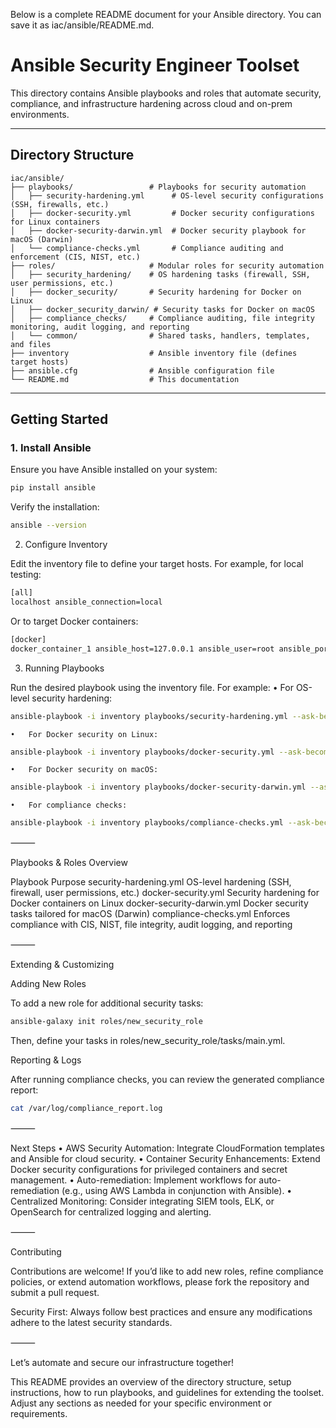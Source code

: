 Below is a complete README document for your Ansible directory. You can save it as iac/ansible/README.md.

# Ansible Security Engineer Toolset

This directory contains Ansible playbooks and roles that automate security, compliance, and infrastructure hardening across cloud and on-prem environments.

---

## Directory Structure
```
iac/ansible/
├── playbooks/                 # Playbooks for security automation
│   ├── security-hardening.yml      # OS-level security configurations (SSH, firewalls, etc.)
│   ├── docker-security.yml         # Docker security configurations for Linux containers
│   ├── docker-security-darwin.yml  # Docker security playbook for macOS (Darwin)
│   └── compliance-checks.yml       # Compliance auditing and enforcement (CIS, NIST, etc.)
├── roles/                     # Modular roles for security automation
│   ├── security_hardening/    # OS hardening tasks (firewall, SSH, user permissions, etc.)
│   ├── docker_security/       # Security hardening for Docker on Linux
│   ├── docker_security_darwin/ # Security tasks for Docker on macOS
│   ├── compliance_checks/     # Compliance auditing, file integrity monitoring, audit logging, and reporting
│   └── common/                # Shared tasks, handlers, templates, and files
├── inventory                  # Ansible inventory file (defines target hosts)
├── ansible.cfg                # Ansible configuration file
└── README.md                  # This documentation
```
---

## Getting Started

### 1. Install Ansible
Ensure you have Ansible installed on your system:
```bash
pip install ansible
```

Verify the installation:

```bash
ansible --version
```

2. Configure Inventory

Edit the inventory file to define your target hosts. For example, for local testing:

```bash
[all]
localhost ansible_connection=local
```

Or to target Docker containers:

```bash
[docker]
docker_container_1 ansible_host=127.0.0.1 ansible_user=root ansible_port=2222 ansible_python_interpreter=/usr/bin/python3
```

3. Running Playbooks

Run the desired playbook using the inventory file. For example:
	•	For OS-level security hardening:
```bash
ansible-playbook -i inventory playbooks/security-hardening.yml --ask-become-pass
```

	•	For Docker security on Linux:

```bash
ansible-playbook -i inventory playbooks/docker-security.yml --ask-become-pass
```

	•	For Docker security on macOS:

```bash
ansible-playbook -i inventory playbooks/docker-security-darwin.yml --ask-become-pass
```

	•	For compliance checks:

```bash
ansible-playbook -i inventory playbooks/compliance-checks.yml --ask-become-pass
```


⸻

Playbooks & Roles Overview

Playbook	Purpose
security-hardening.yml	OS-level hardening (SSH, firewall, user permissions, etc.)
docker-security.yml	Security hardening for Docker containers on Linux
docker-security-darwin.yml	Docker security tasks tailored for macOS (Darwin)
compliance-checks.yml	Enforces compliance with CIS, NIST, file integrity, audit logging, and reporting



⸻

Extending & Customizing

Adding New Roles

To add a new role for additional security tasks:

```bash
ansible-galaxy init roles/new_security_role
```
Then, define your tasks in roles/new_security_role/tasks/main.yml.

Reporting & Logs

After running compliance checks, you can review the generated compliance report:

```bash
cat /var/log/compliance_report.log
```

⸻

Next Steps
	•	AWS Security Automation: Integrate CloudFormation templates and Ansible for cloud security.
	•	Container Security Enhancements: Extend Docker security configurations for privileged containers and secret management.
	•	Auto-remediation: Implement workflows for auto-remediation (e.g., using AWS Lambda in conjunction with Ansible).
	•	Centralized Monitoring: Consider integrating SIEM tools, ELK, or OpenSearch for centralized logging and alerting.

⸻

Contributing

Contributions are welcome! If you’d like to add new roles, refine compliance policies, or extend automation workflows, please fork the repository and submit a pull request.

Security First: Always follow best practices and ensure any modifications adhere to the latest security standards.

⸻

Let’s automate and secure our infrastructure together!

This README provides an overview of the directory structure, setup instructions, how to run playbooks, and guidelines for extending the toolset. Adjust any sections as needed for your specific environment or requirements.